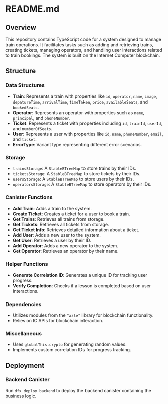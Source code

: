 # README.md

## Overview

This repository contains TypeScript code for a system designed to manage train operations. It facilitates tasks such as adding and retrieving trains, creating tickets, managing operators, and handling user interactions related to train bookings. The system is built on the Internet Computer blockchain.

## Structure

### Data Structures

- **Train**: Represents a train with properties like `id`, `operator`, `name`, `image`, `depatureTime`, `arrivalTime`, `timeTaken`, `price`, `availableSeats`, and `bookedSeats`.
- **Operator**: Represents an operator with properties such as `name`, `principal`, and `phoneNumber`.
- **Ticket**: Represents a ticket with properties including `id`, `trainId`, `userId`, and `numberOfSeats`.
- **User**: Represents a user with properties like `id`, `name`, `phoneNumber`, `email`, and `ticket`.
- **ErrorType**: Variant type representing different error scenarios.

### Storage

- `trainsStorage`: A `StableBTreeMap` to store trains by their IDs.
- `ticketsStorage`: A `StableBTreeMap` to store tickets by their IDs.
- `usersStorage`: A `StableBTreeMap` to store users by their IDs.
- `operatorsStorage`: A `StableBTreeMap` to store operators by their IDs.

### Canister Functions

- **Add Train**: Adds a train to the system.
- **Create Ticket**: Creates a ticket for a user to book a train.
- **Get Trains**: Retrieves all trains from storage.
- **Get Tickets**: Retrieves all tickets from storage.
- **Get Ticket Info**: Retrieves detailed information about a ticket.
- **Add User**: Adds a new user to the system.
- **Get User**: Retrieves a user by their ID.
- **Add Operator**: Adds a new operator to the system.
- **Get Operator**: Retrieves an operator by their name.

### Helper Functions

- **Generate Correlation ID**: Generates a unique ID for tracking user progress.
- **Verify Completion**: Checks if a lesson is completed based on user interactions.

### Dependencies

- Utilizes modules from the `"azle"` library for blockchain functionality.
- Relies on IC APIs for blockchain interaction.

### Miscellaneous

- Uses `globalThis.crypto` for generating random values.
- Implements custom correlation IDs for progress tracking.

## Deployment

### Backend Canister

Run `dfx deploy backend` to deploy the backend canister containing the business logic.


